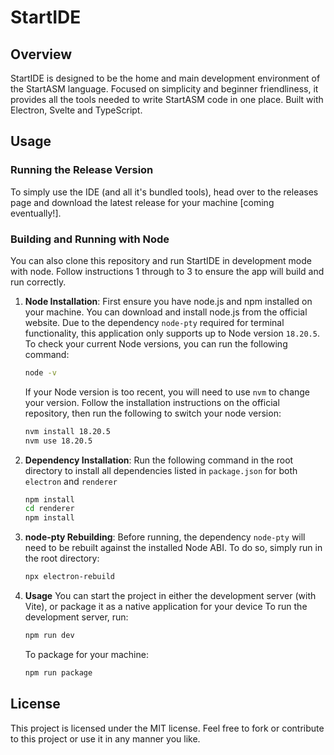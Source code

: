 # StartIDE



## Overview
StartIDE is designed to be the home and main development environment of the StartASM language. Focused on simplicity and beginner friendliness, it provides all the tools needed to write StartASM code in one place. Built with Electron, Svelte and TypeScript.



## Usage
### Running the Release Version
To simply use the IDE (and all it's bundled tools), head over to the releases page and download the latest release for your machine [coming eventually!].



### Building and Running with Node
You can also clone this repository and run StartIDE in development mode with node. Follow instructions 1 through to 3 to ensure the app will build and run correctly.


1. **Node Installation**:
   First ensure you have node.js and npm installed on your machine. You can download and install node.js from the official website.
   Due to the dependency `node-pty` required for terminal functionality, this application only supports up to Node version `18.20.5`. To check your current Node versions, you can run the following command:
    ```bash
    node -v
    ```
    If your Node version is too recent, you will need to use `nvm` to change your version. Follow the installation instructions on the official repository, then run the following to switch your node version:
    ```bash
    nvm install 18.20.5
    nvm use 18.20.5
    ```


2. **Dependency Installation**:
   Run the following command in the root directory to install all dependencies listed in `package.json` for both `electron` and `renderer`
    ```bash
    npm install
    cd renderer
    npm install
    ```


3. **node-pty Rebuilding**:
   Before running, the dependency `node-pty` will need to be rebuilt against the installed Node ABI. To do so, simply run in the root directory:
    ```bash
    npx electron-rebuild
    ```


4. **Usage**
    You can start the project in either the development server (with Vite), or package it as a native application for your device
    To run the development server, run:
    ```bash
    npm run dev
    ```
    To package for your machine:
    ```bash
    npm run package
    ```



## License
This project is licensed under the MIT license. Feel free to fork or contribute to this project or use it in any manner you like.
